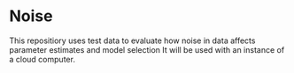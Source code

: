 # Noise
This repositiory uses test data to evaluate how noise in data affects parameter estimates and model selection 
It will be used with an instance of a cloud computer. 
